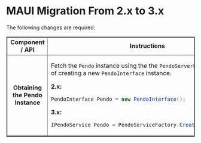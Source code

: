 # MAUI Migration From 2.x to 3.x

The following changes are required:

<table border=2>
<tr>
<td align=center><b>Component / API </td>
<td align=center><b>Instructions</b></td>
</tr>

<!--- new row --->

<tr>
<td align=center><b>Obtaining the Pendo Instance</b></td>

<td>

Fetch the `Pendo` instance using the the `PendoServerFactory` instead of creating a new `PendoInterface` instance.

<b>2.x:</b>

```C#
PendoInterface Pendo = new PendoInterface();
```

<b>3.x:</b>

```C#
IPendoService Pendo = PendoServiceFactory.CreatePendoService();
```

</td>
</tr>
</table>